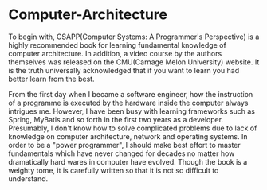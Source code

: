 # Computer-Architecture
To begin with, CSAPP(Computer Systems: A Programmer's Perspective) is a highly recommended book for learning fundamental knowledge of computer architecture. In addition, a video course by the authors themselves was released on the CMU(Carnage Melon University) website. It is the truth universally acknowledged that if you want to learn you had better learn from the best. 

From the first day when I became a software engineer,  how the instruction of a programme is executed by the hardware inside the computer always intrigues me. However,  I have been busy with learning frameworks such as Spring, MyBatis and so forth in the first two years as a developer. Presumably, I don't know how to solve complicated problems due to lack of knowledge on computer architecture, network and operating systems. In order to be a "power programmer", I should make best effort to master fundamentals which have never changed for decades no matter how dramatically hard wares in computer have evolved. Though the book is a weighty tome, it is carefully written so that it is not so difficult to understand.

